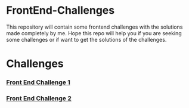 # FrontEnd-Challenges

This repository will contain some frontend challenges with the solutions made completely by me. Hope this repo will help you if you are seeking some challenges or if want to get the solutions of the challenges.

# Challenges
### [Front End Challenge 1](https://github.com/anshulchaudhary0677/FrontEnd-Challenges/tree/main/challenge1)
### [Front End Challenge 2](https://github.com/anshulchaudhary0677/FrontEnd-Challenges/tree/main/challenge2)
